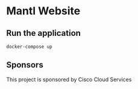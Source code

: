 # Mantl Website

## Run the application

    docker-compose up

## Sponsors

This project is sponsored by Cisco Cloud Services
